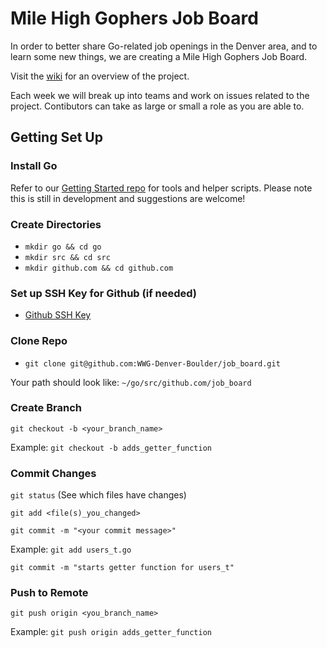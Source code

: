 # Mile High Gophers Job Board #

In order to better share Go-related job openings in the Denver area, and to learn some new things, we are creating a Mile High Gophers Job Board.

Visit the [wiki](https://github.com/WWG-Denver-Boulder/job_board/wiki) for an overview of the project.

Each week we will break up into teams and work on issues related to the project. Contibutors can take as large or small a role as you are able to.

## Getting Set Up ##

### Install Go ###
Refer to our [Getting Started repo](https://github.com/WWG-Denver-Boulder/getting_started) for tools and helper scripts. Please note this
is still in development and suggestions are welcome!

### Create Directories ###
* `mkdir go && cd go`
* `mkdir src && cd src`
* `mkdir github.com && cd github.com`

### Set up SSH Key for Github (if needed) ###
* [Github SSH Key](https://help.github.com/enterprise/2.12/user/articles/generating-a-new-ssh-key-and-adding-it-to-the-ssh-agent/)

### Clone Repo ###
* `git clone git@github.com:WWG-Denver-Boulder/job_board.git`

Your path should look like: `~/go/src/github.com/job_board`

### Create Branch ###
`git checkout -b <your_branch_name>`

Example: `git checkout -b adds_getter_function`

### Commit Changes ###
`git status` (See which files have changes)

`git add <file(s)_you_changed>`

`git commit -m "<your commit message>"`

Example:
`git add users_t.go`

`git commit -m "starts getter function for users_t"`

### Push to Remote ###
`git push origin <you_branch_name>`

Example: `git push origin adds_getter_function`